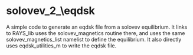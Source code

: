 # solovev\_2_\eqdsk

A simple code to generate an eqdsk file from a solovev equilibrium.  It links to RAYS\_lib
uses the solovev\_magnetics routine there, and uses the same solovev\_magnetics\_list
namelist to define the equilibrium.  It also directly uses eqdsk\_utilities\_m to write
the eqdsk file.

